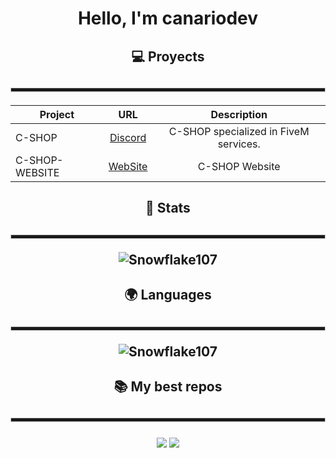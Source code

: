 <h1 align="center">Hello, I'm canariodev</h1>

<div align="center">

<h2>💻 Proyects<h2>

  <hr style="height:5px; border: 1px solid #ccc;">
  
<h4>

| Project        | URL           | Description |
| ------------- |:-------------:|:--------------:|
| C-SHOP      | [Discord](https://discord.gg/Td6GzBSU9y) | C-SHOP specialized in FiveM services. |
| C-SHOP-WEBSITE | [WebSite](https://maincode-shop.es/) | C-SHOP Website |

</h4>
  
<h2>📕 Stats<h2>

<hr style="height:5px; border: 1px solid #ccc;">

![Snowflake107](https://github-readme-stats.vercel.app/api?username=canariodev&show_icons=true&theme=tokyonight&hide=["issues"])
  
<h2>🌍 Languages<h2>

<hr style="height:5px; border: 1px solid #ccc;">

![Snowflake107](https://github-readme-stats.vercel.app/api/top-langs?username=canariodev&show_icons=true&theme=tokyonight&layout=compact)
  
<h2>📚 My best repos<h2>

<hr style="height:5px; border: 1px solid #ccc;">

[![](https://github-readme-stats.vercel.app/api/pin/?username=canariodev&repo=esx_menu_design-v1)](https://github.com/canariodev/esx_menu_design-v1)
[![](https://github-readme-stats.vercel.app/api/pin/?username=canariodev&repo=c-chat)](https://github.com/canariodev/c-chat)
</div>
